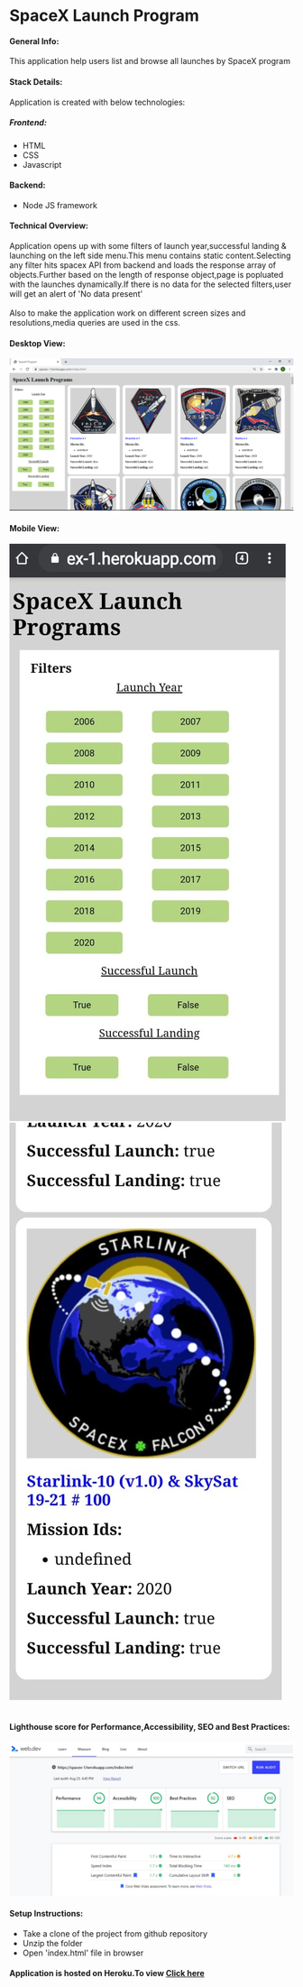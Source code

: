 # SpaceX Launch Program
#### General Info:
This application help users list and browse all launches by SpaceX program
#### Stack Details:
Application is created with below technologies:
##### Frontend:
* HTML
* CSS
* Javascript
#### Backend:
* Node JS framework
#### Technical Overview:
Application opens up with some filters of launch year,successful landing & launching on the left side menu.This menu contains static content.Selecting any filter hits spacex API from backend and loads the response array of objects.Further based on the length of response object,page is popluated with the launches dynamically.If there is no data for the selected filters,user will get an alert of 'No data present'</br></br>
Also to make the application work on different screen sizes and resolutions,media queries are used in the css.
#### Desktop View:
![](/desktop-view.PNG)
#### Mobile View:
![](/mobileView-1.jpeg) 
![](/mobileView-2.jpeg)
</br></br>
#### Lighthouse score for Performance,Accessibility, SEO and Best Practices:
![](/lighthouse1.JPG)
#### Setup Instructions:
* Take a clone of the project from github repository
* Unzip the folder
* Open 'index.html' file in browser
#### Application is hosted on Heroku.To view [Click here](https://spacex-1.herokuapp.com/index.html)
